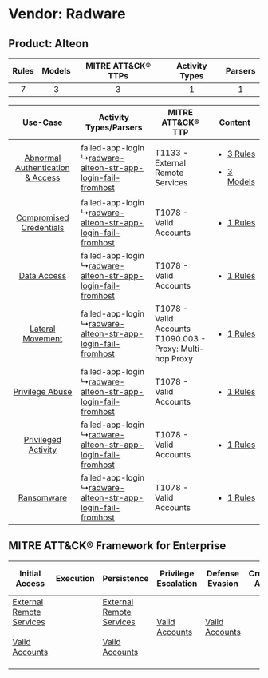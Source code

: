 Vendor: Radware
===============
Product: Alteon
---------------
| Rules | Models | MITRE ATT&CK® TTPs | Activity Types | Parsers |
|:-----:|:------:|:------------------:|:--------------:|:-------:|
|   7   |   3    |         3          |       1        |    1    |

|    Use-Case    | Activity Types/Parsers    | MITRE ATT&CK® TTP    | Content    |
|:----:| ---- | ---- | ---- |
| [Abnormal Authentication & Access](../../../UseCases/uc_abnormal_authentication_&_access.md) |  failed-app-login<br> ↳[radware-alteon-str-app-login-fail-fromhost](Ps/pC_radwarealteonstrapploginfailfromhost.md)<br> | T1133 - External Remote Services<br>    | [<ul><li>3 Rules</li></ul><ul><li>3 Models</li></ul>](RM/r_m_radware_alteon_Abnormal_Authentication_&_Access.md) |
|          [Compromised Credentials](../../../UseCases/uc_compromised_credentials.md)          |  failed-app-login<br> ↳[radware-alteon-str-app-login-fail-fromhost](Ps/pC_radwarealteonstrapploginfailfromhost.md)<br> | T1078 - Valid Accounts<br>    | [<ul><li>1 Rules</li></ul>](RM/r_m_radware_alteon_Compromised_Credentials.md)    |
|    [Data Access](../../../UseCases/uc_data_access.md)    |  failed-app-login<br> ↳[radware-alteon-str-app-login-fail-fromhost](Ps/pC_radwarealteonstrapploginfailfromhost.md)<br> | T1078 - Valid Accounts<br>    | [<ul><li>1 Rules</li></ul>](RM/r_m_radware_alteon_Data_Access.md)    |
|    [Lateral Movement](../../../UseCases/uc_lateral_movement.md)    |  failed-app-login<br> ↳[radware-alteon-str-app-login-fail-fromhost](Ps/pC_radwarealteonstrapploginfailfromhost.md)<br> | T1078 - Valid Accounts<br>T1090.003 - Proxy: Multi-hop Proxy<br> | [<ul><li>1 Rules</li></ul>](RM/r_m_radware_alteon_Lateral_Movement.md)    |
|    [Privilege Abuse](../../../UseCases/uc_privilege_abuse.md)    |  failed-app-login<br> ↳[radware-alteon-str-app-login-fail-fromhost](Ps/pC_radwarealteonstrapploginfailfromhost.md)<br> | T1078 - Valid Accounts<br>    | [<ul><li>1 Rules</li></ul>](RM/r_m_radware_alteon_Privilege_Abuse.md)    |
|    [Privileged Activity](../../../UseCases/uc_privileged_activity.md)    |  failed-app-login<br> ↳[radware-alteon-str-app-login-fail-fromhost](Ps/pC_radwarealteonstrapploginfailfromhost.md)<br> | T1078 - Valid Accounts<br>    | [<ul><li>1 Rules</li></ul>](RM/r_m_radware_alteon_Privileged_Activity.md)    |
|    [Ransomware](../../../UseCases/uc_ransomware.md)    |  failed-app-login<br> ↳[radware-alteon-str-app-login-fail-fromhost](Ps/pC_radwarealteonstrapploginfailfromhost.md)<br> | T1078 - Valid Accounts<br>    | [<ul><li>1 Rules</li></ul>](RM/r_m_radware_alteon_Ransomware.md)    |

MITRE ATT&CK® Framework for Enterprise
--------------------------------------
| Initial Access                                                                                                                                   | Execution | Persistence                                                                                                                                      | Privilege Escalation                                                | Defense Evasion                                                     | Credential Access | Discovery | Lateral Movement | Collection | Command and Control                                                                                                                       | Exfiltration | Impact |
| ------------------------------------------------------------------------------------------------------------------------------------------------ | --------- | ------------------------------------------------------------------------------------------------------------------------------------------------ | ------------------------------------------------------------------- | ------------------------------------------------------------------- | ----------------- | --------- | ---------------- | ---------- | ----------------------------------------------------------------------------------------------------------------------------------------- | ------------ | ------ |
| [External Remote Services](https://attack.mitre.org/techniques/T1133)<br><br>[Valid Accounts](https://attack.mitre.org/techniques/T1078)<br><br> |           | [External Remote Services](https://attack.mitre.org/techniques/T1133)<br><br>[Valid Accounts](https://attack.mitre.org/techniques/T1078)<br><br> | [Valid Accounts](https://attack.mitre.org/techniques/T1078)<br><br> | [Valid Accounts](https://attack.mitre.org/techniques/T1078)<br><br> |                   |           |                  |            | [Proxy: Multi-hop Proxy](https://attack.mitre.org/techniques/T1090/003)<br><br>[Proxy](https://attack.mitre.org/techniques/T1090)<br><br> |              |        |